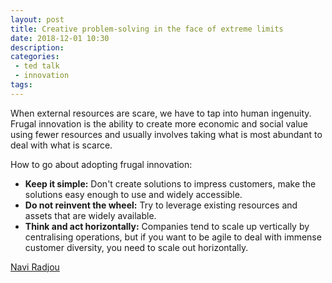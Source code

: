 ```yaml
---
layout: post
title: Creative problem-solving in the face of extreme limits
date: 2018-12-01 10:30
description:
categories:
 - ted talk
 - innovation
tags:
---
```

When external resources are scare, we have to tap into human ingenuity. Frugal innovation is the ability to create more economic and social value using fewer resources and usually involves taking what is most abundant to deal with what is scarce.

How to go about adopting frugal innovation:
* __Keep it simple:__ Don't create solutions to impress customers, make the solutions easy enough to use and widely accessible.
* __Do not reinvent the wheel:__ Try to leverage existing resources and assets that are widely available.
* __Think and act horizontally:__ Companies tend to scale up vertically by centralising operations, but if you want to be agile to deal with immense customer diversity, you need to scale out horizontally.

[Navi Radjou](https://www.youtube.com/watch?v=cHRZ6OrSvvI)

